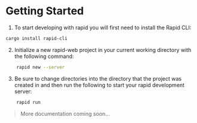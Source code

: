 # Getting Started

1. To start developing with rapid you will first need to install the Rapid CLI:
```bash
cargo install rapid-cli
```

2. Initialize a new rapid-web project in your current working directory with the following command:
```bash
    rapid new --server
```

3. Be sure to change directories into the directory that the project was created in and then run the following to start your rapid development server:
```bash
    rapid run
```

> More documentation coming soon...
